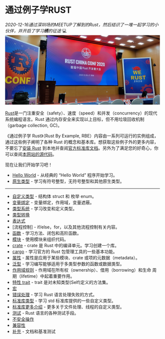 ﻿# 通过例子学RUST
*2020-12-16通过深圳场的MEETUP了解到的Rust，然后结识了一堆一起学习的小伙伴，并开启了学习**绣**的征途* :computer:
![MEETUP现场](https://raw.githubusercontent.com/Cy-zhen/MEME/main/Pic/MEETUP.jpg)

[Rust](https://www.rust-lang.org/)是一门注重安全（safety）、速度（speed）和并发（concurrency）的现代系统编程语言。Rust 通过内存安全来实现以上目标，但不用垃圾回收机制（garbage collection, GC)。

《通过例子学 Rust》（Rust By Example, RBE）内容由一系列可运行的实例组成，通过这些例子阐明了各种 Rust 的概念和基本库。想获取这些例子外的更多内容，不要忘了[安装 Rust](https://www.rust-lang.org/tools/install) 到本地并查阅[官方标准库文档](https://doc.rust-lang.org/std/)。另外为了满足您的好奇心，你可以查阅[本网站的源代码](https://github.com/rust-lang-cn/rust-by-example-cn)。

现在让我们开始学习吧！
* [Hello World](https://github.com/Cy-zhen/Rust-Learning/tree/master/Hello) - 从经典的 “Hello World” 程序开始学习。
* [原生类型](https://github.com/Cy-zhen/Rust-Learning/tree/master/primitive) - 学习有符号整型，无符号整型和其他原生类型。
---
* [自定义类型]() - 结构体 struct 和 枚举 enum。
* [变量绑定]() - 变量绑定，作用域，变量遮蔽。
* [类型系统]() - 学习改变和定义类型。
* [类型转换]()
* [表达式]()
* [流程控制] - if/else，for，以及其他流程控制有关内容。
* [函数]() - 学习方法、闭包和高阶函数。
* [模块]() - 使用模块来组织代码。
* [crate]() - crate 是 Rust 中的编译单元。学习创建一个库。
* [cargo]() - 学习官方的 Rust 包管理工具的一些基本功能。
* [属性]() - 属性是应用于某些模块、crate 或项的元数据（metadata）。
* [泛型]() - 学习编写能够适用于多类型参数的函数或数据类型。
* [作用域规则]() - 作用域在所有权（ownership）、借用（borrowing）和生命 周期（lifetime）中起着重要作用。
* [特性 trait]() - trait 是对未知类型(Self)定义的方法集。
* [宏]()
* [错误处理]() - 学习 Rust 语言处理失败的方式。
* [标准库类型]() - 学习 std 标准库提供的一些自定义类型。
* [标准库更多介绍]() - 更多关于文件处理、线程的自定义类型。
* [测试]() - Rust 语言的各种测试手段。
* [不安全操作]()
* [兼容性]()
* [补充]() - 文档和基准测试
